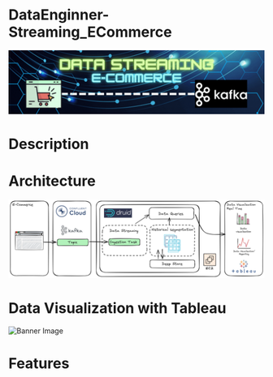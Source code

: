 # DataEnginner-Streaming_ECommerce
![Banner Image](https://raw.githubusercontent.com/CD-AC/DataEnginner-Streaming_ECommerce/main/Streaming.gif)
# Description

# Architecture
![Banner Image](https://raw.githubusercontent.com/CD-AC/DataEnginner-Streaming_ECommerce/main/Architecture.png)


# Data Visualization with Tableau
![Banner Image](https://raw.githubusercontent.com/CD-AC/DataEnginner-Leagues_Snowflake/main/E-Commerce_Tableau.png)


# Features  
